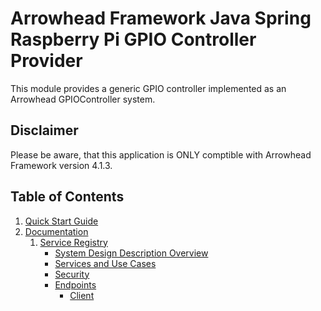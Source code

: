 # Arrowhead Framework Java Spring Raspberry Pi GPIO Controller Provider

This module provides a generic GPIO controller implemented as an Arrowhead GPIOController system.

## Disclaimer
Please be aware, that this application is ONLY comptible with Arrowhead Framework version 4.1.3.

## Table of Contents
1. [Quick Start Guide](#quickstart)
2. [Documentation](#documentation) 
    1. [Service Registry](#serviceregistry)
       * [System Design Description Overview](#serviceregistry_sdd)
       * [Services and Use Cases](#serviceregistry_usecases)
       * [Security](#serviceregistry_security)
       * [Endpoints](#serviceregistry_endpoints)
           * [Client](#serviceregistry_endpoints_client)

<a name="gpiocontroller" />
